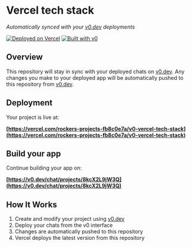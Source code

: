 # Vercel tech stack

*Automatically synced with your [v0.dev](https://v0.dev) deployments*

[![Deployed on Vercel](https://img.shields.io/badge/Deployed%20on-Vercel-black?style=for-the-badge&logo=vercel)](https://vercel.com/rockers-projects-fb8c0e7a/v0-vercel-tech-stack)
[![Built with v0](https://img.shields.io/badge/Built%20with-v0.dev-black?style=for-the-badge)](https://v0.dev/chat/projects/8kcX2L9jW3Q)

## Overview

This repository will stay in sync with your deployed chats on [v0.dev](https://v0.dev).
Any changes you make to your deployed app will be automatically pushed to this repository from [v0.dev](https://v0.dev).

## Deployment

Your project is live at:

**[https://vercel.com/rockers-projects-fb8c0e7a/v0-vercel-tech-stack](https://vercel.com/rockers-projects-fb8c0e7a/v0-vercel-tech-stack)**

## Build your app

Continue building your app on:

**[https://v0.dev/chat/projects/8kcX2L9jW3Q](https://v0.dev/chat/projects/8kcX2L9jW3Q)**

## How It Works

1. Create and modify your project using [v0.dev](https://v0.dev)
2. Deploy your chats from the v0 interface
3. Changes are automatically pushed to this repository
4. Vercel deploys the latest version from this repository
